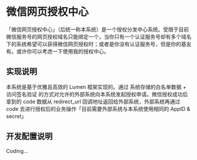 # 微信网页授权中心


「微信网页授权中心」（后统一称本系统）是一个授权分发中心系统。受限于目前微信服务号的网页授权域名只能绑定一个，当你只有一个认证服务号却有多个域名下的系统希望可以获得微信网页授权时；或者是你没有认证服务号，但是你的基友有。或许你可以考虑一下使用我的授权中心。

## 实现说明

本系统是基于优雅且高效的 Lumen 框架实现的。通过 系统存储的白名单数据 + 访问签名验证 的方式对允许的外部系统向本系统发起授权申请。微信授权成功后拿到的 code 数据从 redirect_url 回调地址返回给外部系统，外部系统再通过 code 去进行授权后的业务操作「目前需要外部系统与本系统使用相同的 AppID & secret」

## 开发配置说明

Coding...